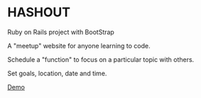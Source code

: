 # HASHOUT

Ruby on Rails project with BootStrap

A "meetup" website for anyone learning to code.

Schedule a "function" to focus on a particular topic with others.

Set goals, location, date and time.

[Demo](https://www.youtube.com/watch?v=AHVbjk5qX0E)